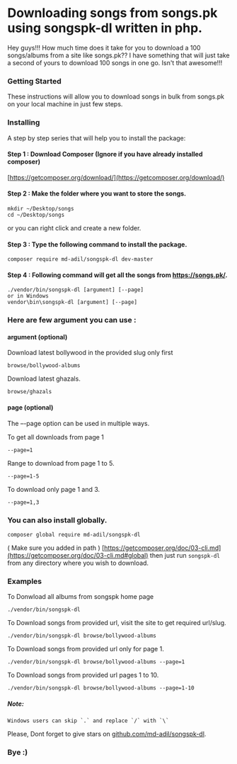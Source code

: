 # Downloading songs from songs.pk using songspk-dl written in php.

Hey guys!!! How much time does it take for you to download a 100 songs/albums from a site like songs.pk?? I have something that will just take a second of yours to download 100 songs in one go. Isn't that awesome!!! 

### Getting Started
These instructions will allow you to download songs in bulk from songs.pk on your local machine in just few steps. 

### Installing

A step by step series that will help you to install the package:

#### Step 1 : Download Composer (Ignore if you have already installed composer)
[https://getcomposer.org/download/](https://getcomposer.org/download/)


#### Step 2 : Make the folder where you want to store the songs.
    mkdir ~/Desktop/songs
    cd ~/Desktop/songs
or you can right click and create a new folder.
#### Step 3 : Type the following command to install the package.
    composer require md-adil/songspk-dl dev-master

#### Step 4 :  Following command will get all the songs from https://songs.pk/.  
    ./vendor/bin/songspk-dl [argument] [--page]
    or in Windows
    vendor\bin\songspk-dl [argument] [--page]

### Here are few argument you can use :
#### argument (optional)
Download latest bollywood in the provided slug only first

    browse/bollywood-albums

Download latest ghazals.

    browse/ghazals

#### page (optional)

The –-page option can be used in multiple ways.

To get all downloads from page 1 

    --page=1
Range to download from page 1 to 5.

    --page=1-5

To download only page 1 and 3.

    --page=1,3

### You can also install globally.
    composer global require md-adil/songspk-dl

( Make sure you added in path ) [https://getcomposer.org/doc/03-cli.md](https://getcomposer.org/doc/03-cli.md#global)
then just run `songspk-dl` from any directory where you wish to download.

### Examples
To Donwload all albums from songspk home page

    ./vendor/bin/songspk-dl

To Download songs from provided url, visit the site to get required url/slug.

    ./vendor/bin/songspk-dl browse/bollywood-albums 

To Download songs from provided url only for page 1.

    ./vendor/bin/songspk-dl browse/bollywood-albums --page=1

To Download songs from provided url pages 1 to 10.

    ./vendor/bin/songspk-dl browse/bollywood-albums --page=1-10

##### Note:
    Windows users can skip `.` and replace `/` with `\`
    
Please, Dont forget to give stars on [github.com/md-adil/songspk-dl](https://github.com/md-adil/songspk-dl).

### Bye :)